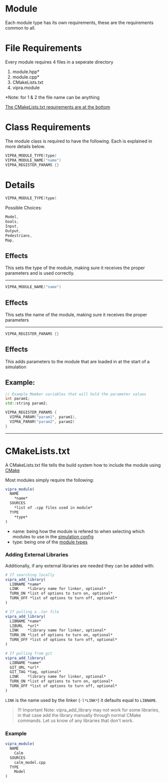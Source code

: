 
# Module

Each module type has its own requirements, these are the requirements common to all.

# File Requirements

Every module requires 4 files in a seperate directory

1. module.hpp*
2. module.cpp*
3. CMakeLists.txt
4. vipra.module

*Note: for 1 & 2 the file name can be anything

[The CMakeLists.txt requirements are at the bottom](#CMakeLists)

# Class Requirements

The module class is required to have the following. Each is explained in more details below.

```C++
VIPRA_MODULE_TYPE(type)
VIPRA_MODULE_NAME("name")
VIPRA_REGISTER_PARAMS {}
```

# Details

```C++
VIPRA_MODULE_TYPE(type)
```

Possible Choices:
```C++
Model,
Goals,
Input,
Output,
Pedestrians,
Map,
```

## Effects

This sets the type of the module, making sure it receives the proper parameters and is used correctly.

---

```C++
VIPRA_MODULE_NAME("name")
```

## Effects

This sets the name of the module, making sure it receives the proper parameters

---

```C++
VIPRA_REGISTER_PARAMS {}
```

## Effects

This adds parameters to the module that are loaded in at the start of a simulation

## Example:

```C++
// Example Member variables that will hold the parameter values
int param1;
std::string param2;

VIPRA_REGISTER_PARAMS {
  VIPRA_PARAM("param1", param1),
  VIPRA_PARAM("param2", param2)
}
```

---

# CMakeLists.txt

A CMakeLists.txt file tells the build system how to include the module using [CMake](https://cmake.org/)

Most modules simply require the following:
```CMake
vipra_module(
  NAME
    *name*
  SOURCES
    *list of .cpp files used in module*
  TYPE
    *type*
)
```

- name: being how the module is refered to when selecting which modules to use in the [simulation config](../../researchers/usage.md)
- type: being one of the [module types](../overview.md)

### Adding External Libraries

Additionally, if any external libraries are needed they can be added with:
```CMake
# If searching locally
vipra_add_library(
  LIBNAME *name*
  LINK    *library name for linker, optional*
  TURN_ON *list of options to turn on, optional*
  TURN_OFF *list of options to turn off, optional*
)

# If pulling a .tar file
vipra_add_library(
  LIBNAME *name*
  LIBURL  *url*
  LINK    *library name for linker, optional*
  TURN_ON *list of options to turn on, optional*
  TURN_OFF *list of options to turn off, optional*
)

# If pulling from git
vipra_add_library(
  LIBNAME *name*
  GIT_URL *url*
  GIT_TAG *tag, optional*
  LINK    *library name for linker, optional*
  TURN_ON *list of options to turn on, optional*
  TURN_OFF *list of options to turn off, optional*
)
```

`LINK` is the name used by the linker (`-l*LINK*`)  it defaults equal to `LIBNAME`.

> !!! Important Note: vipra_add_library may not work for some libraries, in that case add the library manually through normal CMake commands. Let us know of any libraries that don't work.

### Example

```CMake
vipra_module(
  NAME
    Calm
  SOURCES
    calm_model.cpp
  TYPE
    Model
)
```